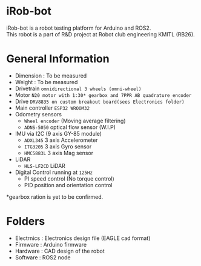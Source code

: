 # iRob-bot

iRob-bot is a robot testing platform for Arduino and ROS2.  
This robot is a part of R&D project at Robot club engineering KMITL (RB26).

# General Information

- Dimension : To be measured
- Weight : To be measured
- Drivetrain ```omnidirectional 3 wheels (omni-wheel)```
- Motor ```N20 motor with 1:30* gearbox and 7PPR AB quadrature encoder```
- Drive ```DRV8835 on custom breakout board(sees Electronics folder)```
- Main controller ```ESP32 WROOM32```
- Odometry sensors
    - ```Wheel encoder``` (Moving average filtering)    
    - ```ADNS-5050``` optical flow sensor (W.I.P)
- IMU via I2C (9 axis GY-85 module)
    - ```ADXL345``` 3 axis Accelerometer
    - ```ITG3205``` 3 axis Gyro sensor
    - ```HMC5883L``` 3 axis Mag sensor
- LiDAR
    - ```HLS-LF2CD``` LiDAR
- Digital Control running at ```125Hz```
    - PI speed control (No torque control)
    - PID position and orientation control

*gearbox ration is yet to be confirmed.

# Folders
- Electrnics : Electronics design file (EAGLE cad format)
- Firmware : Arduino firmware
- Hardware : CAD design of the robot
- Software : ROS2 node